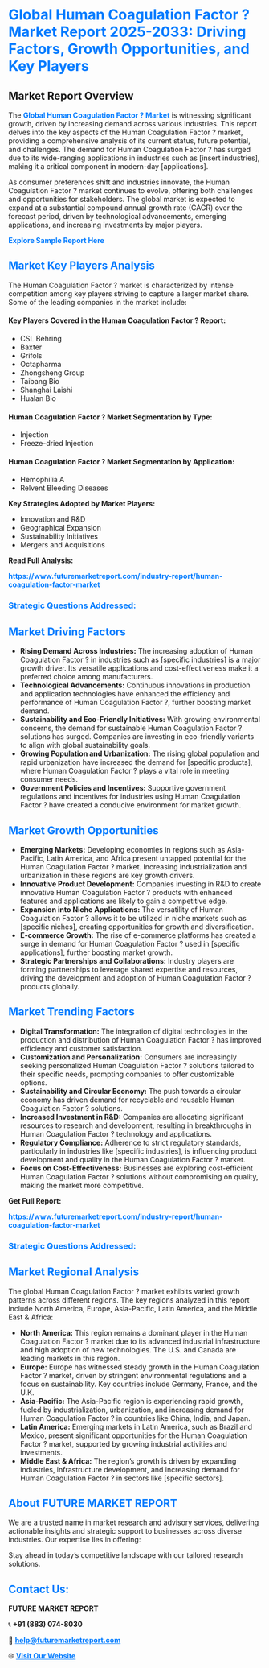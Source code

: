 <h1 style="color: #007BFF;">Global Human Coagulation Factor ? Market Report 2025-2033: Driving Factors, Growth Opportunities, and Key Players</h1>

<section id="overview">
<h2>Market Report Overview</h2>
<p>The <a href="https://www.futuremarketreport.com/industry-report/human-coagulation-factor-market" style="color: #007BFF; text-decoration: none;"><strong>Global Human Coagulation Factor ? Market</strong></a> is witnessing significant growth, driven by increasing demand across various industries. This report delves into the key aspects of the Human Coagulation Factor ? market, providing a comprehensive analysis of its current status, future potential, and challenges. The demand for Human Coagulation Factor ? has surged due to its wide-ranging applications in industries such as [insert industries], making it a critical component in modern-day [applications].</p>
<p>As consumer preferences shift and industries innovate, the Human Coagulation Factor ? market continues to evolve, offering both challenges and opportunities for stakeholders. The global market is expected to expand at a substantial compound annual growth rate (CAGR) over the forecast period, driven by technological advancements, emerging applications, and increasing investments by major players.</p>
</section>

<section id="overview">
<p><a href="https://www.futuremarketreport.com/request-sample/reportId=40779" style="color: #007BFF; text-decoration: none;"><strong>Explore Sample Report Here</strong></a></p>
</section>

<section id="key-players">
<h2 style="color: #007BFF;">Market Key Players Analysis</h2>
<p>The Human Coagulation Factor ? market is characterized by intense competition among key players striving to capture a larger market share. Some of the leading companies in the market include:</p>
<h4>Key Players Covered in the Human Coagulation Factor ? Report:</h4>
<ul><li>CSL Behring</li><li>Baxter</li><li>Grifols</li><li>Octapharma</li><li>Zhongsheng Group</li><li>Taibang Bio</li><li>Shanghai Laishi</li><li>Hualan Bio</li></ul>
<h4>Human Coagulation Factor ? Market Segmentation by Type:</h4>
<ul><li>Injection</li><li>Freeze-dried Injection</li></ul>

<h4>Human Coagulation Factor ? Market Segmentation by Application:</h4>
<ul><li>Hemophilia A</li><li>Relvent Bleeding Diseases</li></ul>
<p><strong>Key Strategies Adopted by Market Players:</strong></p>
<ul>
<li>Innovation and R&D</li>
<li>Geographical Expansion</li>
<li>Sustainability Initiatives</li>
<li>Mergers and Acquisitions</li>
</ul>
</section>

<section>
<p><strong>Read Full Analysis: </strong></p><a href="https://www.futuremarketreport.com/industry-report/human-coagulation-factor-market" style="color: #007BFF; text-decoration: none;"><strong>https://www.futuremarketreport.com/industry-report/human-coagulation-factor-market</strong></a>
<h3 style="color: #007BFF;">Strategic Questions Addressed:</h3>
</section>

<section id="driving-factors">
<h2 style="color: #007BFF;">Market Driving Factors</h2>
<ul>
<li><strong>Rising Demand Across Industries:</strong> The increasing adoption of Human Coagulation Factor ? in industries such as [specific industries] is a major growth driver. Its versatile applications and cost-effectiveness make it a preferred choice among manufacturers.</li>
<li><strong>Technological Advancements:</strong> Continuous innovations in production and application technologies have enhanced the efficiency and performance of Human Coagulation Factor ?, further boosting market demand.</li>
<li><strong>Sustainability and Eco-Friendly Initiatives:</strong> With growing environmental concerns, the demand for sustainable Human Coagulation Factor ? solutions has surged. Companies are investing in eco-friendly variants to align with global sustainability goals.</li>
<li><strong>Growing Population and Urbanization:</strong> The rising global population and rapid urbanization have increased the demand for [specific products], where Human Coagulation Factor ? plays a vital role in meeting consumer needs.</li>
<li><strong>Government Policies and Incentives:</strong> Supportive government regulations and incentives for industries using Human Coagulation Factor ? have created a conducive environment for market growth.</li>
</ul>
</section>

<section id="growth-opportunities">
<h2 style="color: #007BFF;">Market Growth Opportunities</h2>
<ul>
<li><strong>Emerging Markets:</strong> Developing economies in regions such as Asia-Pacific, Latin America, and Africa present untapped potential for the Human Coagulation Factor ? market. Increasing industrialization and urbanization in these regions are key growth drivers.</li>
<li><strong>Innovative Product Development:</strong> Companies investing in R&D to create innovative Human Coagulation Factor ? products with enhanced features and applications are likely to gain a competitive edge.</li>
<li><strong>Expansion into Niche Applications:</strong> The versatility of Human Coagulation Factor ? allows it to be utilized in niche markets such as [specific niches], creating opportunities for growth and diversification.</li>
<li><strong>E-commerce Growth:</strong> The rise of e-commerce platforms has created a surge in demand for Human Coagulation Factor ? used in [specific applications], further boosting market growth.</li>
<li><strong>Strategic Partnerships and Collaborations:</strong> Industry players are forming partnerships to leverage shared expertise and resources, driving the development and adoption of Human Coagulation Factor ? products globally.</li>
</ul>
</section>

<section id="trending-factors">
<h2 style="color: #007BFF;">Market Trending Factors</h2>
<ul>
<li><strong>Digital Transformation:</strong> The integration of digital technologies in the production and distribution of Human Coagulation Factor ? has improved efficiency and customer satisfaction.</li>
<li><strong>Customization and Personalization:</strong> Consumers are increasingly seeking personalized Human Coagulation Factor ? solutions tailored to their specific needs, prompting companies to offer customizable options.</li>
<li><strong>Sustainability and Circular Economy:</strong> The push towards a circular economy has driven demand for recyclable and reusable Human Coagulation Factor ? solutions.</li>
<li><strong>Increased Investment in R&D:</strong> Companies are allocating significant resources to research and development, resulting in breakthroughs in Human Coagulation Factor ? technology and applications.</li>
<li><strong>Regulatory Compliance:</strong> Adherence to strict regulatory standards, particularly in industries like [specific industries], is influencing product development and quality in the Human Coagulation Factor ? market.</li>
<li><strong>Focus on Cost-Effectiveness:</strong> Businesses are exploring cost-efficient Human Coagulation Factor ? solutions without compromising on quality, making the market more competitive.</li>
</ul>
</section>

<section>
<p><strong>Get Full Report: </strong></p><a href="https://www.futuremarketreport.com/industry-report/human-coagulation-factor-market" style="color: #007BFF; text-decoration: none;"><strong>https://www.futuremarketreport.com/industry-report/human-coagulation-factor-market</strong></a>
<h3 style="color: #007BFF;">Strategic Questions Addressed:</h3>
</section>


<section id="regional-analysis">
<h2 style="color: #007BFF;">Market Regional Analysis</h2>
<p>The global Human Coagulation Factor ? market exhibits varied growth patterns across different regions. The key regions analyzed in this report include North America, Europe, Asia-Pacific, Latin America, and the Middle East & Africa:</p>
<ul>
<li><strong>North America:</strong> This region remains a dominant player in the Human Coagulation Factor ? market due to its advanced industrial infrastructure and high adoption of new technologies. The U.S. and Canada are leading markets in this region.</li>
<li><strong>Europe:</strong> Europe has witnessed steady growth in the Human Coagulation Factor ? market, driven by stringent environmental regulations and a focus on sustainability. Key countries include Germany, France, and the U.K.</li>
<li><strong>Asia-Pacific:</strong> The Asia-Pacific region is experiencing rapid growth, fueled by industrialization, urbanization, and increasing demand for Human Coagulation Factor ? in countries like China, India, and Japan.</li>
<li><strong>Latin America:</strong> Emerging markets in Latin America, such as Brazil and Mexico, present significant opportunities for the Human Coagulation Factor ? market, supported by growing industrial activities and investments.</li>
<li><strong>Middle East & Africa:</strong> The region’s growth is driven by expanding industries, infrastructure development, and increasing demand for Human Coagulation Factor ? in sectors like [specific sectors].</li>
</ul>
</section>

<footer>
<h2 style="color: #007BFF;">About FUTURE MARKET REPORT</h2>
<p>We are a trusted name in market research and advisory services, delivering actionable insights and strategic support to businesses across diverse industries. Our expertise lies in offering:</p>

<p>Stay ahead in today’s competitive landscape with our tailored research solutions.</p>

<h2 style="color: #007BFF;">Contact Us:</h2>
<p><strong>FUTURE MARKET REPORT</strong></p>
<p>📞 <strong>+91 (883) 074-8030</strong></p>
<p>📧 <strong><a href="mailto:help@futuremarketreport.com" style="color: #007BFF;">help@futuremarketreport.com</a></strong></p>
<p>🌐 <strong><a href="https://www.futuremarketreport.com/" style="color: #007BFF;">Visit Our Website</a></strong></p>
</footer>